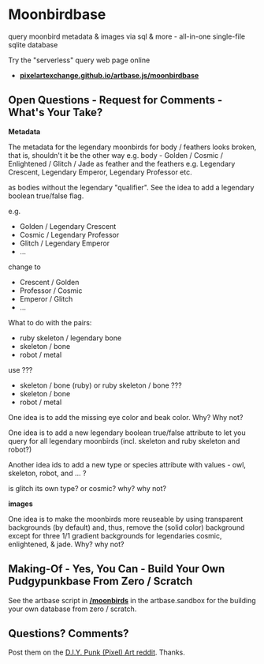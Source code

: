 # Moonbirdbase

query moonbird metadata & images via sql & more - all-in-one single-file sqlite database


Try the "serverless" query web page online

- [**pixelartexchange.github.io/artbase.js/moonbirdbase**](https://pixelartexchange.github.io/artbase.js/moonbirdbase/)



## Open Questions - Request for Comments - What's Your Take?

**Metadata**

The metadata for the legendary moonbirds for body / feathers
looks broken, that is, shouldn't it be the other way
e.g.  body - Golden / Cosmic / Enlightened / Glitch / Jade
as feather
and the feathers e.g.
Legendary Crescent, Legendary Emperor,
Legendary Professor etc.

as bodies without the legendary "qualifier". See the idea to add
a legendary boolean true/false flag.

e.g.

- Golden / Legendary Crescent
- Cosmic / Legendary Professor
- Glitch / Legendary Emperor
- ...

change to

-  Crescent / Golden
-  Professor / Cosmic
-  Emperor / Glitch
- ...


What to do with the pairs:

- ruby skeleton / legendary bone
- skeleton / bone
- robot / metal

use ???

- skeleton / bone (ruby)  or ruby skeleton / bone ???
- skeleton / bone
- robot / metal



One idea is to add the missing eye color and beak color. Why? Why not?

One idea is to add a new legendary boolean true/false
attribute  to let you query for all legendary moonbirds (incl. skeleton and ruby skeleton and robot?)


Another idea ids to add a new type or species attribute
with values - owl, skeleton, robot, and ... ?

is glitch its own type? or cosmic? why? why not?




**images**

One idea is to make the moonbirds more reuseable
by using transparent backgrounds (by default) and, thus,
remove the (solid color) background  except for three 1/1 gradient backgrounds for legendaries cosmic, enlightened, & jade.  Why? why not?







## Making-Of - Yes, You Can - Build Your Own Pudgypunkbase From Zero / Scratch

See the artbase script in [**/moonbirds**](https://github.com/pixelartexchange/moonbirds.sandbox/tree/master/moonbirds) in the artbase.sandbox for
the building your own database from zero / scratch.




## Questions? Comments?

Post them on the [D.I.Y. Punk (Pixel) Art reddit](https://old.reddit.com/r/DIYPunkArt). Thanks.

